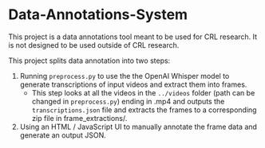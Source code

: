 # Data-Annotations-System

This project is a data annotations tool meant to be used for CRL research. It is not designed to be used outside of CRL research.

This project splits data annotation into two steps:
1. Running `preprocess.py` to use the the OpenAI Whisper model to generate transcriptions of input videos and extract them into frames.
    - This step looks at all the videos in the `../videos` folder (path can be changed in `preprocess.py`) ending in .mp4 and outputs the `transcriptions.json` file and extracts the frames to a corresponding zip file in frame_extractions/.
2. Using an HTML / JavaScript UI to manually annotate the frame data and generate an output JSON.
